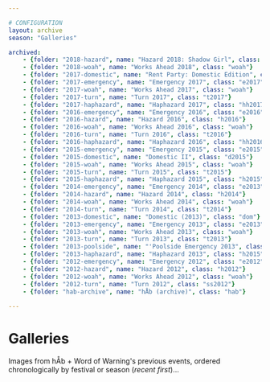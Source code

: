 ```yaml
---

# CONFIGURATION
layout: archive
season: "Galleries"

archived:
    - {folder: "2018-hazard", name: "Hazard 2018: Shadow Girl", class: "h2018"}
    - {folder: "2018-woah", name: "Works Ahead 2018", class: "woah"}
    - {folder: "2017-domestic", name: "Rent Party: Domestic Edition", class: "d2015"}
    - {folder: "2017-emergency", name: "Emergency 2017", class: "e2017"}
    - {folder: "2017-woah", name: "Works Ahead 2017", class: "woah"}
    - {folder: "2017-turn", name: "Turn 2017", class: "t2017"}
    - {folder: "2017-haphazard", name: "Haphazard 2017", class: "hh2017"}
    - {folder: "2016-emergency", name: "Emergency 2016", class: "e2016"}
    - {folder: "2016-hazard", name: "Hazard 2016", class: "h2016"}
    - {folder: "2016-woah", name: "Works Ahead 2016", class: "woah"}
    - {folder: "2016-turn", name: "Turn 2016", class: "t2016"}
    - {folder: "2016-haphazard", name: "Haphazard 2016", class: "hh2016"}
    - {folder: "2015-emergency", name: "Emergency 2015", class: "e2015"}
    - {folder: "2015-domestic", name: "Domestic II", class: "d2015"}
    - {folder: "2015-woah", name: "Works Ahead 2015", class: "woah"}
    - {folder: "2015-turn", name: "Turn 2015", class: "t2015"}
    - {folder: "2015-haphazard", name: "Haphazard 2015", class: "h2015"}
    - {folder: "2014-emergency", name: "Emergency 2014", class: "e2013"}
    - {folder: "2014-hazard", name: "Hazard 2014", class: "h2014"}
    - {folder: "2014-woah", name: "Works Ahead 2014", class: "woah"}
    - {folder: "2014-turn", name: "Turn 2014", class: "t2014"}
    - {folder: "2013-domestic", name: "Domestic (2013)", class: "dom"}
    - {folder: "2013-emergency", name: "Emergency 2013", class: "e2013"}
    - {folder: "2013-woah", name: "Works Ahead 2013", class: "woah"}
    - {folder: "2013-turn", name: "Turn 2013", class: "t2013"}
    - {folder: "2013-poolside", name: "'Poolside Emergency 2013", class: "p2013"}
    - {folder: "2013-haphazard", name: "Haphazard 2013", class: "h2015"}
    - {folder: "2012-emergency", name: "Emergency 2012", class: "e2012"}
    - {folder: "2012-hazard", name: "Hazard 2012", class: "h2012"}
    - {folder: "2012-woah", name: "Works Ahead 2012", class: "woah"}
    - {folder: "2012-turn", name: "Turn 2012", class: "ss2012"}
    - {folder: "hab-archive", name: "hÅb (archive)", class: "hab"}
    
---
```


# Galleries     
Images from hÅb + Word of Warning's previous events, ordered chronologically by festival or season (*recent first*)…
